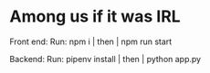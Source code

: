 # Among us if it was IRL

Front end:
Run:
npm i 
| then |
npm run start

Backend:
Run:
pipenv install
| then |
python app.py
